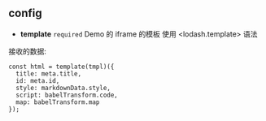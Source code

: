 ## config

- **template** `required` Demo 的 iframe 的模板 使用 <lodash.template> 语法

接收的数据:

```
const html = template(tmpl)({
  title: meta.title,
  id: meta.id,
  style: markdownData.style,
  script: babelTransform.code,
  map: babelTransform.map
});
```